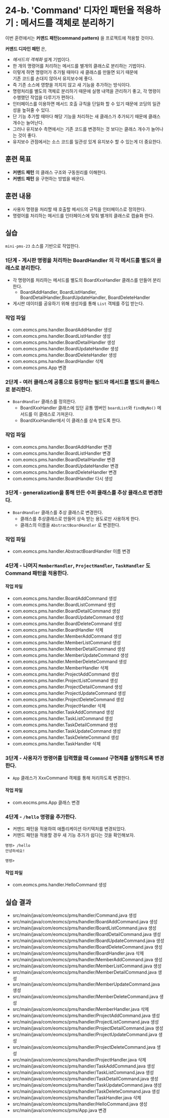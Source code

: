 # 24-b. 'Command' 디자인 패턴을 적용하기 : 메서드를 객체로 분리하기

이번 훈련에서는 **커맨드 패턴(command pattern)** 을 프로젝트에 적용할 것이다.

**커맨드 디자인 패턴** 은, 

- *메서드의 객체화* 설계 기법이다.
- 한 개의 명령어를 처리하는 메서드를 별개의 클래스로 분리하는 기법이다. 
- 이렇게 하면 명령어가 추가될 때마다 새 클래스를 만들면 되기 때문에  
  기존 코드를 손대지 않아서 유지보수에 좋다.
- 즉 기존 소스에 영향을 끼치지 않고 새 기능을 추가하는 방식이다.
- 명령처리를 별도의 객체로 분리하기 때문에 실행 내역을 관리하기 좋고,
  각 명령이 수행했던 작업을 다루기가 편하다.
- 인터페이스를 이용하면 메서드 호출 규칙을 단일화 할 수 있기 때문에 
  코딩의 일관성을 높혀줄 수 있다.
- 단 기능 추가할 때마다 해당 기능을 처리하는 새 클래스가 추가되기 때문에 
  클래스 개수는 늘어난다.
- 그러나 유지보수 측면에서는 기존 코드를 변경하는 것 보다는 
  클래스 개수가 늘어나는 것이 좋다.
- 유지보수 관점에서는 소스 코드를 일관성 있게 유지보수 할 수 있는게 더 중요한다.


## 훈련 목표

- **커맨드 패턴** 의 클래스 구조와 구동원리를 이해한다.
- **커맨드 패턴** 을 구현하는 방법을 배운다.


## 훈련 내용

- 사용자 명령을 처리할 때 호출할 메서드의 규칙을 인터페이스로 정의한다.
- 명령어를 처리하는 메서드를 인터페이스에 맞춰 별개의 클래스로 캡슐화 한다. 

## 실습

`mini-pms-23` 소스를 기반으로 작업한다. 

### 1단계 - 게시판 명령을 처리하는 BoardHandler 의 각 메서드를 별도의 클래스로 분리한다.

- 각 명령어를 처리하는 메서드를 별도의 BoardXxxHandler 클래스를 만들어 분리한다.
  - BoardAddHandler, BoardListHandler, BoardDetailHandler,BoardUpdateHandler, BoardDeleteHandler
- 게시판 데이터를 공유하기 위해 생성자를 통해 `List` 객체를 주입 받는다.

### 작업 파일

- com.eomcs.pms.handler.BoardAddHandler 생성
- com.eomcs.pms.handler.BoardListHandler 생성
- com.eomcs.pms.handler.BoardDetailHandler 생성
- com.eomcs.pms.handler.BoardUpdateHandler 생성
- com.eomcs.pms.handler.BoardDeleteHandler 생성
- com.eomcs.pms.handler.BoardHandler 삭제
- com.eomcs.pms.App 변경

### 2단계 - 여러 클래스에 공통으로 등장하는 필드와 메서드를 별도의 클래스로 분리한다.

- `BoardHandler` 클래스를 정의한다.
  - BoardXxxHandler 클래스에 있던 공통 멤버인 `boardList`와 `findByNo()` 메서드를 이 클래스로 가져온다.
  - BoardXxxHandler에서 이 클래스를 상속 받도록 한다.

### 작업 파일

- com.eomcs.pms.handler.BoardAddHandler 변경
- com.eomcs.pms.handler.BoardListHandler 변경
- com.eomcs.pms.handler.BoardDetailHandler 변경
- com.eomcs.pms.handler.BoardUpdateHandler 변경
- com.eomcs.pms.handler.BoardDeleteHandler 변경
- com.eomcs.pms.handler.BoardHandler 다시 생성


### 3단계 - generalization을 통해 만든 수퍼 클래스를 추상 클래스로 변경한다.

- `BoardHandler` 클래스를 추상 클래스로 변경한다.
  - 클래스를 추상클래스로 만들어 상속 받는 용도로만 사용하게 한다.
  - 클래스의 이름을 `AbstractBoardHandler` 로 변경한다.

### 작업 파일

- com.eomcs.pms.handler.AbstractBoardHandler 이름 변경


### 4단계 - 나머지 `MemberHandler`, `ProjectHandler`, `TaskHandler` 도 Command 패턴을 적용한다.





#### 작업 파일
 
- com.eomcs.pms.handler.BoardAddCommand 생성
- com.eomcs.pms.handler.BoardListCommand 생성
- com.eomcs.pms.handler.BoardDetailCommand 생성
- com.eomcs.pms.handler.BoardUpdateCommand 생성
- com.eomcs.pms.handler.BoardDeleteCommand 생성
- com.eomcs.pms.handler.BoardHandler 삭제
- com.eomcs.pms.handler.MemberAddCommand 생성
- com.eomcs.pms.handler.MemberListCommand 생성
- com.eomcs.pms.handler.MemberDetailCommand 생성
- com.eomcs.pms.handler.MemberUpdateCommand 생성
- com.eomcs.pms.handler.MemberDeleteCommand 생성
- com.eomcs.pms.handler.MemberHandler 삭제
- com.eomcs.pms.handler.ProjectAddCommand 생성
- com.eomcs.pms.handler.ProjectListCommand 생성
- com.eomcs.pms.handler.ProjectDetailCommand 생성
- com.eomcs.pms.handler.ProjectUpdateCommand 생성
- com.eomcs.pms.handler.ProjectDeleteCommand 생성
- com.eomcs.pms.handler.ProjectHandler 삭제
- com.eomcs.pms.handler.TaskAddCommand 생성
- com.eomcs.pms.handler.TaskListCommand 생성
- com.eomcs.pms.handler.TaskDetailCommand 생성
- com.eomcs.pms.handler.TaskUpdateCommand 생성
- com.eomcs.pms.handler.TaskDeleteCommand 생성
- com.eomcs.pms.handler.TaskHandler 삭제


### 3단계 - 사용자가 명령어를 입력했을 때 `Command` 구현체를 실행하도록 변경한다.

- `App` 클래스가 XxxCommand 객체를 통해 처리하도록 변경한다.

#### 작업 파일

- com.eocms.pms.App 클래스 변경


### 4단계 - `/hello` 명령을 추가한다.

- 커맨드 패턴을 적용하여 애플리케이션 아키텍처를 변경되었다.
- 커맨드 패턴을 적용할 경우 새 기능 추가가 쉽다는 것을 확인해보자. 

```console
명령> /hello
안녕하세요!

명령>
```

#### 작업 파일

- com.eomcs.pms.handler.HelloCommand 생성


## 실습 결과

- src/main/java/com/eomcs/pms/handler/Command.java 생성
- src/main/java/com/eomcs/pms/handler/BoardAddCommand.java 생성
- src/main/java/com/eomcs/pms/handler/BoardListCommand.java 생성
- src/main/java/com/eomcs/pms/handler/BoardDetailCommand.java 생성
- src/main/java/com/eomcs/pms/handler/BoardUpdateCommand.java 생성
- src/main/java/com/eomcs/pms/handler/BoardDeleteCommand.java 생성
- src/main/java/com/eomcs/pms/handler/BoardHandler.java 삭제
- src/main/java/com/eomcs/pms/handler/MemberAddCommand.java 생성
- src/main/java/com/eomcs/pms/handler/MemberListCommand.java 생성
- src/main/java/com/eomcs/pms/handler/MemberDetailCommand.java 생성
- src/main/java/com/eomcs/pms/handler/MemberUpdateCommand.java 생성
- src/main/java/com/eomcs/pms/handler/MemberDeleteCommand.java 생성
- src/main/java/com/eomcs/pms/handler/MemberHandler.java 삭제
- src/main/java/com/eomcs/pms/handler/ProjectAddCommand.java 생성
- src/main/java/com/eomcs/pms/handler/ProjectListCommand.java 생성
- src/main/java/com/eomcs/pms/handler/ProjectDetailCommand.java 생성
- src/main/java/com/eomcs/pms/handler/ProjectUpdateCommand.java 생성
- src/main/java/com/eomcs/pms/handler/ProjectDeleteCommand.java 생성
- src/main/java/com/eomcs/pms/handler/ProjectHandler.java 삭제
- src/main/java/com/eomcs/pms/handler/TaskAddCommand.java 생성
- src/main/java/com/eomcs/pms/handler/TaskListCommand.java 생성
- src/main/java/com/eomcs/pms/handler/TaskDetailCommand.java 생성
- src/main/java/com/eomcs/pms/handler/TaskUpdateCommand.java 생성
- src/main/java/com/eomcs/pms/handler/TaskDeleteCommand.java 생성
- src/main/java/com/eomcs/pms/handler/TaskHandler.java 삭제
- src/main/java/com/eomcs/pms/handler/HelloCommand.java 생성
- src/main/java/com/eomcs/pms/App.java 변경

  